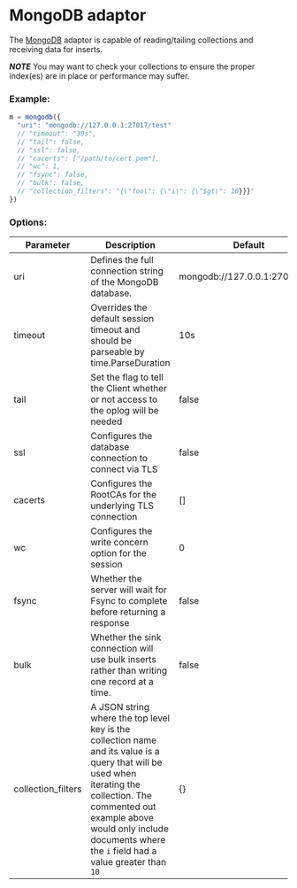 # MongoDB adaptor

The [MongoDB](https://www.mongodb.com/) adaptor is capable of reading/tailing collections and receiving data for inserts.

***NOTE*** You may want to check your collections to ensure the proper index(es) are in place or performance may suffer.

### Example:

```javascript
m = mongodb({
  "uri": "mongodb://127.0.0.1:27017/test"
  // "timeout": "30s",
  // "tail": false,
  // "ssl": false,
  // "cacerts": ["/path/to/cert.pem"],
  // "wc": 1,
  // "fsync": false,
  // "bulk": false,
  // "collection_filters": "{\"foo\": {\"i\": {\"$gt\": 10}}}"
})
```

### Options:

| Parameter          | Description                                                  | Default                        |
| ------------------ | ------------------------------------------------------------ | ------------------------------ |
| uri                | Defines the full connection string of the MongoDB database.  | mongodb://127.0.0.1:27017/test |
| timeout            | Overrides the default session timeout and should be parseable by time.ParseDuration | 10s                            |
| tail               | Set the flag to tell the Client whether or not access to the oplog will be needed | false                          |
| ssl                | Configures the database connection to connect via TLS        | false                          |
| cacerts            | Configures the RootCAs for the underlying TLS connection     | []                             |
| wc                 | Configures the write concern option for the session          | 0                              |
| fsync              | Whether the server will wait for Fsync to complete before returning a response | false                          |
| bulk               | Whether the sink connection will use bulk inserts rather than writing one record at a time. | false                          |
| collection_filters | A JSON string where the top level key is the collection name and its value  is a query that will be used when iterating the collection. The commented out example above  would only  include documents where the `i` field had a value greater than `10` | {}                             |

